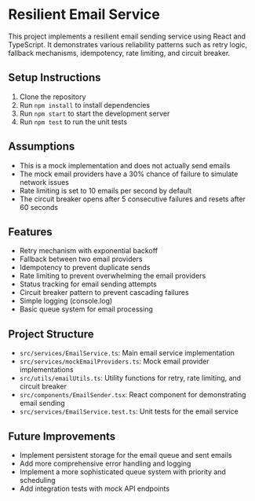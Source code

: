 # Resilient Email Service

This project implements a resilient email sending service using React and TypeScript. It demonstrates various reliability patterns such as retry logic, fallback mechanisms, idempotency, rate limiting, and circuit breaker.

## Setup Instructions

1. Clone the repository
2. Run `npm install` to install dependencies
3. Run `npm start` to start the development server
4. Run `npm test` to run the unit tests

## Assumptions

- This is a mock implementation and does not actually send emails
- The mock email providers have a 30% chance of failure to simulate network issues
- Rate limiting is set to 10 emails per second by default
- The circuit breaker opens after 5 consecutive failures and resets after 60 seconds

## Features

- Retry mechanism with exponential backoff
- Fallback between two email providers
- Idempotency to prevent duplicate sends
- Rate limiting to prevent overwhelming the email providers
- Status tracking for email sending attempts
- Circuit breaker pattern to prevent cascading failures
- Simple logging (console.log)
- Basic queue system for email processing

## Project Structure

- `src/services/EmailService.ts`: Main email service implementation
- `src/services/mockEmailProviders.ts`: Mock email provider implementations
- `src/utils/emailUtils.ts`: Utility functions for retry, rate limiting, and circuit breaker
- `src/components/EmailSender.tsx`: React component for demonstrating email sending
- `src/services/EmailService.test.ts`: Unit tests for the email service

## Future Improvements

- Implement persistent storage for the email queue and sent emails
- Add more comprehensive error handling and logging
- Implement a more sophisticated queue system with priority and scheduling
- Add integration tests with mock API endpoints

